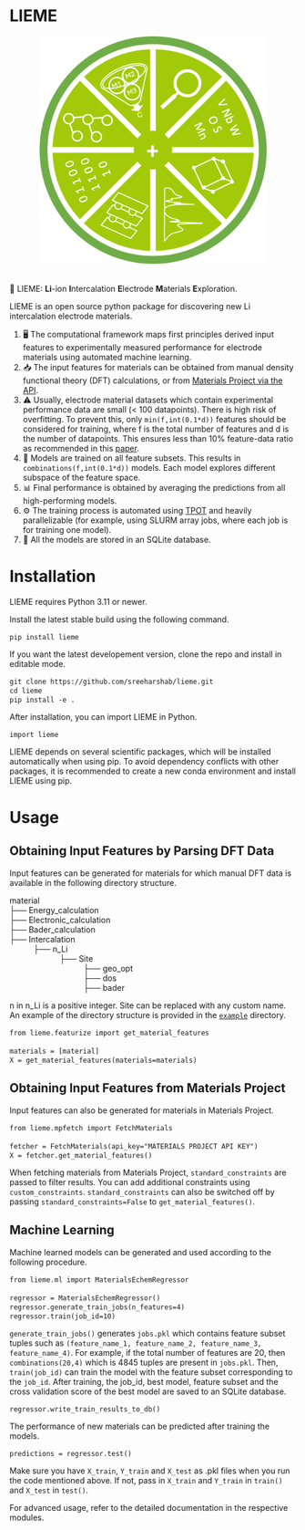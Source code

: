 # LIEME
<div align="center">
    <img src="./logo.png" alt="Description" width="400" height=auto>
</div>
<br>

🍋 LIEME: **Li**-ion **I**ntercalation **E**lectrode **M**aterials **E**xploration.

LIEME is an open source python package for discovering new Li intercalation electrode materials.

1. 🖥️ The computational framework maps first principles derived input features to experimentally measured performance for electrode materials using automated machine learning.
2. 📥 The input features for materials can be obtained from manual density functional theory (DFT) calculations, or from [Materials Project via the API](https://next-gen.materialsproject.org/api).
2. ⚠️ Usually, electrode material datasets which contain experimental performance data are small (< 100 datapoints). There is high risk of overfitting. To prevent this, only `min(f,int(0.1*d))` features should be considered for training, where f is the total number of features and d is the number of datapoints. This ensures less than 10% feature-data ratio as recommended in this [paper](https://advanced.onlinelibrary.wiley.com/doi/abs/10.1002/aenm.202200553).
2. 🚄 Models are trained on all feature subsets. This results in `combinations(f,int(0.1*d))` models. Each model explores different subspace of the feature space.
2. 📊 Final performance is obtained by averaging the predictions from all high-performing models.
2. ⚙️ The training process is automated using [TPOT](https://github.com/EpistasisLab/tpot?tab=readme-ov-file) and heavily parallelizable (for example, using SLURM array jobs, where each job is for training one model).
2. 💾 All the models are stored in an SQLite database.

# Installation
LIEME requires Python 3.11 or newer.

Install the latest stable build using the following command.
```
pip install lieme
```

If you want the latest developement version, clone the repo and install in editable mode.
```
git clone https://github.com/sreeharshab/lieme.git
cd lieme
pip install -e .
```

After installation, you can import LIEME in Python.
```
import lieme
```

LIEME depends on several scientific packages, which will be installed automatically when using pip. To avoid dependency conflicts with other packages, it is recommended to create a new conda environment and install LIEME using pip.

# Usage
## Obtaining Input Features by Parsing DFT Data
Input features can be generated for materials for which manual DFT data is available in the following directory structure.

material\
├── Energy_calculation\
├── Electronic_calculation\
├── Bader_calculation\
├── Intercalation\
&emsp;&emsp;&emsp;├── n_Li\
&emsp;&emsp;&emsp;&emsp;&emsp;&emsp; ├── Site\
&emsp;&emsp;&emsp;&emsp;&emsp;&emsp;&emsp;&emsp;&emsp; ├── geo_opt\
&emsp;&emsp;&emsp;&emsp;&emsp;&emsp;&emsp;&emsp;&emsp; ├── dos\
&emsp;&emsp;&emsp;&emsp;&emsp;&emsp;&emsp;&emsp;&emsp; ├── bader

n in n_Li is a positive integer. Site can be replaced with any custom name. An example of the directory structure is provided in the [`example`](./example/) directory.

```
from lieme.featurize import get_material_features

materials = [material]
X = get_material_features(materials=materials)
```

## Obtaining Input Features from Materials Project
Input features can also be generated for materials in Materials Project.
```
from lieme.mpfetch import FetchMaterials

fetcher = FetchMaterials(api_key="MATERIALS PROJECT API KEY")
X = fetcher.get_material_features()
```

When fetching materials from Materials Project, `standard_constraints` are passed to filter results. You can add additional constraints using `custom_constraints`. `standard_constraints` can also be switched off by passing `standard_constraints=False` to `get_material_features()`.

## Machine Learning
Machine learned models can be generated and used according to the following procedure.
```
from lieme.ml import MaterialsEchemRegressor

regressor = MaterialsEchemRegressor()
regressor.generate_train_jobs(n_features=4)
regressor.train(job_id=10)
```

`generate_train_jobs()` generates `jobs.pkl` which contains feature subset tuples such as `(feature_name_1, feature_name_2, feature_name_3, feature_name_4)`. For example, if the total number of features are 20, then `combinations(20,4)` which is 4845 tuples are present in `jobs.pkl`. Then, `train(job_id)` can train the model with the feature subset corresponding to the `job_id`. After training, the job_id, best model, feature subset and the cross validation score of the best model are saved to an SQLite database.
```
regressor.write_train_results_to_db()
```

The performance of new materials can be predicted after training the models.
```
predictions = regressor.test()
```

Make sure you have `X_train`, `Y_train` and `X_test` as .pkl files when you run the code mentioned above. If not, pass in `X_train` and `Y_train` in `train()` and `X_test` in `test()`.

For advanced usage, refer to the detailed documentation in the respective modules.